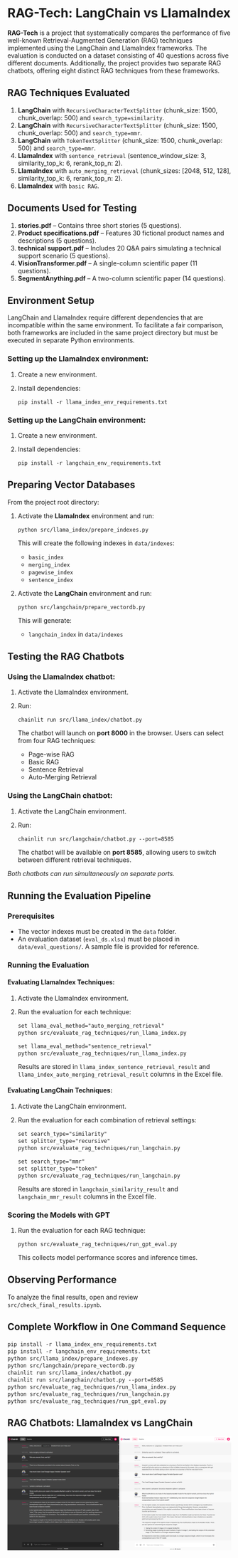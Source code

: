 # RAG-Tech: LangChain vs LlamaIndex

**RAG-Tech** is a project that systematically compares the performance of five well-known Retrieval-Augmented Generation (RAG) techniques implemented using the LangChain and LlamaIndex frameworks. The evaluation is conducted on a dataset consisting of 40 questions across five different documents. Additionally, the project provides two separate RAG chatbots, offering eight distinct RAG techniques from these frameworks.

## RAG Techniques Evaluated

1. **LangChain** with `RecursiveCharacterTextSplitter` (chunk_size: 1500, chunk_overlap: 500) and `search_type=similarity`.
2. **LangChain** with `RecursiveCharacterTextSplitter` (chunk_size: 1500, chunk_overlap: 500) and `search_type=mmr`.
3. **LangChain** with `TokenTextSplitter` (chunk_size: 1500, chunk_overlap: 500) and `search_type=mmr`.
4. **LlamaIndex** with `sentence_retrieval` (sentence_window_size: 3, similarity_top_k: 6, rerank_top_n: 2).
5. **LlamaIndex** with `auto_merging_retrieval` (chunk_sizes: [2048, 512, 128], similarity_top_k: 6, rerank_top_n: 2).
6. **LlamaIndex** with `basic RAG`.

## Documents Used for Testing

1. **stories.pdf** – Contains three short stories (5 questions).
2. **Product specifications.pdf** – Features 30 fictional product names and descriptions (5 questions).
3. **technical support.pdf** – Includes 20 Q&A pairs simulating a technical support scenario (5 questions).
4. **VisionTransformer.pdf** – A single-column scientific paper (11 questions).
5. **SegmentAnything.pdf** – A two-column scientific paper (14 questions).

## Environment Setup

LangChain and LlamaIndex require different dependencies that are incompatible within the same environment. To facilitate a fair comparison, both frameworks are included in the same project directory but must be executed in separate Python environments.

### Setting up the LlamaIndex environment:

1. Create a new environment.
2. Install dependencies:

   ```
   pip install -r llama_index_env_requirements.txt
   ```

### Setting up the LangChain environment:

1. Create a new environment.
2. Install dependencies:

   ```
   pip install -r langchain_env_requirements.txt
   ```

## Preparing Vector Databases

From the project root directory:

1. Activate the **LlamaIndex** environment and run:

   ```
   python src/llama_index/prepare_indexes.py
   ```

   This will create the following indexes in `data/indexes`:
   - `basic_index`
   - `merging_index`
   - `pagewise_index`
   - `sentence_index`

2. Activate the **LangChain** environment and run:

   ```
   python src/langchain/prepare_vectordb.py
   ```

   This will generate:
   - `langchain_index` in `data/indexes`

## Testing the RAG Chatbots

### Using the LlamaIndex chatbot:

1. Activate the LlamaIndex environment.
2. Run:

   ```
   chainlit run src/llama_index/chatbot.py
   ```

   The chatbot will launch on **port 8000** in the browser. Users can select from four RAG techniques:
   - Page-wise RAG
   - Basic RAG
   - Sentence Retrieval
   - Auto-Merging Retrieval

### Using the LangChain chatbot:

1. Activate the LangChain environment.
2. Run:

   ```
   chainlit run src/langchain/chatbot.py --port=8585
   ```

   The chatbot will be available on **port 8585**, allowing users to switch between different retrieval techniques.

*Both chatbots can run simultaneously on separate ports.*

## Running the Evaluation Pipeline

### Prerequisites

- The vector indexes must be created in the `data` folder.
- An evaluation dataset (`eval_ds.xlsx`) must be placed in `data/eval_questions/`. A sample file is provided for reference.

### Running the Evaluation

#### Evaluating LlamaIndex Techniques:

1. Activate the LlamaIndex environment.
2. Run the evaluation for each technique:

   ```
   set llama_eval_method="auto_merging_retrieval"
   python src/evaluate_rag_techniques/run_llama_index.py
   ```

   ```
   set llama_eval_method="sentence_retrieval"
   python src/evaluate_rag_techniques/run_llama_index.py
   ```

   Results are stored in `llama_index_sentence_retrieval_result` and `llama_index_auto_merging_retrieval_result` columns in the Excel file.

#### Evaluating LangChain Techniques:

1. Activate the LangChain environment.
2. Run the evaluation for each combination of retrieval settings:

   ```
   set search_type="similarity"
   set splitter_type="recursive"
   python src/evaluate_rag_techniques/run_langchain.py
   ```

   ```
   set search_type="mmr"
   set splitter_type="token"
   python src/evaluate_rag_techniques/run_langchain.py
   ```

   Results are stored in `langchain_similarity_result` and `langchain_mmr_result` columns in the Excel file.

### Scoring the Models with GPT

1. Run the evaluation for each RAG technique:

   ```
   python src/evaluate_rag_techniques/run_gpt_eval.py
   ```

   This collects model performance scores and inference times.

## Observing Performance

To analyze the final results, open and review `src/check_final_results.ipynb`.

## Complete Workflow in One Command Sequence

```
pip install -r llama_index_env_requirements.txt
pip install -r langchain_env_requirements.txt
python src/llama_index/prepare_indexes.py
python src/langchain/prepare_vectordb.py
chainlit run src/llama_index/chatbot.py
chainlit run src/langchain/chatbot.py --port=8585
python src/evaluate_rag_techniques/run_llama_index.py
python src/evaluate_rag_techniques/run_langchain.py
python src/evaluate_rag_techniques/run_gpt_eval.py
```

## RAG Chatbots: LlamaIndex vs LangChain

<div align="center">
  <img src="images/RAGMASTER.png" alt="UI">
</div>
